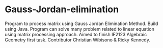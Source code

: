 # Gauss-Jordan-elimination
Program to process matrix using Gauss Jordan Elimination Method. 
Build using Java. Program can solve many problem related to linear equation using matrix processing approach. Aimed to finish IF2123 Algebraic Geometry first task.
Contributor Christian Wibisono &amp; Ricky Kennedy.
